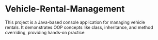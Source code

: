 # Vehicle-Rental-Management
This project is a Java-based console application for managing vehicle rentals. It demonstrates OOP concepts like class, inheritance, and method overriding, providing hands-on practice
